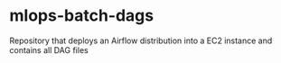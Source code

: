 # mlops-batch-dags
Repository that deploys an Airflow distribution into a EC2 instance and contains all DAG files
